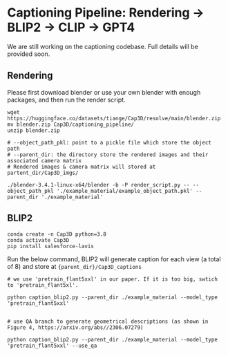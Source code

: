 # Captioning Pipeline: Rendering -> BLIP2 -> CLIP -> GPT4
We are still working on the captioning codebase. Full details will be provided soon.

## Rendering
Please first download blender or use your own blender with enough packages, and then run the render script.

```
wget https://huggingface.co/datasets/tiange/Cap3D/resolve/main/blender.zip
mv blender.zip Cap3D/captioning_pipeline/
unzip blender.zip
```

```
# --object_path_pkl: point to a pickle file which store the object path
# --parent_dir: the directory store the rendered images and their associated camera matrix
# Rendered images & camera matrix will stored at partent_dir/Cap3D_imgs/

./blender-3.4.1-linux-x64/blender -b -P render_script.py -- --object_path_pkl './example_material/example_object_path.pkl' --parent_dir './example_material'
```

## BLIP2
```
conda create -n Cap3D python=3.8
conda activate Cap3D
pip install salesforce-lavis
```

Run the below command, BLIP2 will generate caption for each view (a total of 8) and store at `{parent_dir}/Cap3D_captions`
```
# we use 'pretrain_flant5xxl' in our paper. If it is too big, swtich to 'pretrain_flant5xl'.

python caption_blip2.py --parent_dir ./example_material --model_type 'pretrain_flant5xxl'


# use QA branch to generate geometrical descriptions (as shown in Figure 4, https://arxiv.org/abs//2306.07279)

python caption_blip2.py --parent_dir ./example_material --model_type 'pretrain_flant5xxl' --use_qa
```
